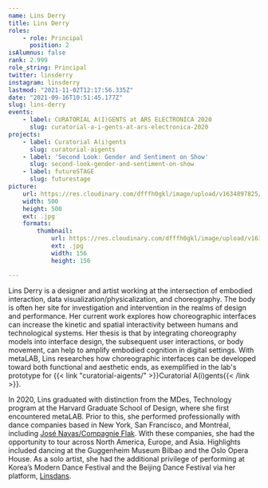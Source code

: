 ```yaml
---
name: Lins Derry
title: Lins Derry
roles:
    - role: Principal
      position: 2
isAlumnus: false
rank: 2.999
role_string: Principal
twitter: linsderry
instagram: linsderry
lastmod: "2021-11-02T12:17:56.335Z"
date: "2021-09-16T10:51:45.177Z"
slug: lins-derry
events:
    - label: CURATORIAL A(I)GENTS at ARS ELECTRONICA 2020
      slug: curatorial-a-i-gents-at-ars-electronica-2020
projects:
    - label: Curatorial A(i)gents
      slug: curatorial-aigents
    - label: 'Second Look: Gender and Sentiment on Show'
      slug: second-look-gender-and-sentiment-on-show
    - label: futureSTAGE
      slug: futurestage
picture:
    url: https://res.cloudinary.com/dfffh0gkl/image/upload/v1634897825/lins_ac5067553c.jpg
    width: 500
    height: 500
    ext: .jpg
    formats:
        thumbnail:
            url: https://res.cloudinary.com/dfffh0gkl/image/upload/v1634897826/thumbnail_lins_ac5067553c.jpg
            ext: .jpg
            width: 156
            height: 156

---
```

Lins Derry is a designer and artist working at the intersection of embodied interaction, data visualization/physicalization, and choreography. The body is often her site for investigation and intervention in the realms of design and performance. Her current work explores how choreographic interfaces can increase the kinetic and spatial interactivity between humans and technological systems. Her thesis is that by integrating choreography models into interface design, the subsequent user interactions, or body movement, can help to amplify embodied cognition in digital settings. With metaLAB, Lins researches how choreographic interfaces can be developed toward both functional and aesthetic ends, as exemplified in the lab's prototype for {{< link "curatorial-aigents/" >}}Curatorial A(i)gents{{< /link >}}. 

In 2020, Lins graduated with distinction from the MDes, Technology program at the Harvard Graduate School of Design, where she first encountered metaLAB. Prior to this, she performed professionally with dance companies based in New York, San Francisco, and Montréal, including [José Navas/Compagnie Flak](https://flak.org/jose-navas/en/). With these companies, she had the opportunity to tour across North America, Europe, and Asia. Highlights included dancing at the Guggenheim Museum Bilbao and the Oslo Opera House. As a solo artist, she had the additional privilege of performing at Korea’s Modern Dance Festival and the Beijing Dance Festival via her platform, [Linsdans](https://www.linsderry.com/dance).